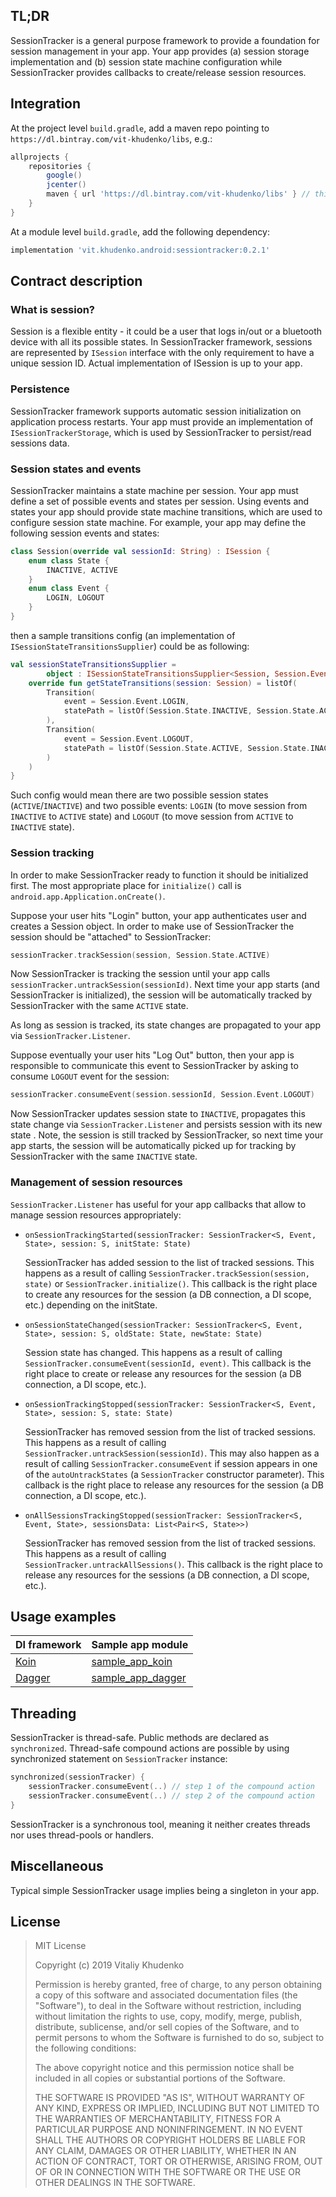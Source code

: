 ## TL;DR

SessionTracker is a general purpose framework to provide a foundation for session management in your app.
Your app provides (a) session storage implementation and (b) session state machine configuration while SessionTracker
provides callbacks to create/release session resources.

## Integration

At the project level `build.gradle`, add a maven repo pointing to `https://dl.bintray.com/vit-khudenko/libs`, e.g.:

```groovy
allprojects {
    repositories {
        google()
        jcenter()
        maven { url 'https://dl.bintray.com/vit-khudenko/libs' } // this is it
    }
}
```

At a module level `build.gradle`, add the following dependency:

```groovy
implementation 'vit.khudenko.android:sessiontracker:0.2.1'
```

## Contract description

### What is session?
Session is a flexible entity - it could be a user that logs in/out or a bluetooth device with all its possible
states. In SessionTracker framework, sessions are represented by `ISession` interface with the only
requirement to have a unique session ID. Actual implementation of ISession is up to your app.

### Persistence

SessionTracker framework supports automatic session initialization on application process restarts. Your
app must provide an implementation of `ISessionTrackerStorage`, which is used by
SessionTracker to persist/read sessions data.

### Session states and events

SessionTracker maintains a state machine per session. Your app must define a set of possible events and
states per session. Using events and states your app should provide state machine transitions, which are
used to configure session state machine. For example, your app may define the following session events and states:

```kotlin
class Session(override val sessionId: String) : ISession {
    enum class State {
        INACTIVE, ACTIVE
    }
    enum class Event {
        LOGIN, LOGOUT
    }
}
```

then a sample transitions config (an implementation of `ISessionStateTransitionsSupplier`) could be as following:

```kotlin
val sessionStateTransitionsSupplier =
        object : ISessionStateTransitionsSupplier<Session, Session.Event, Session.State> {
    override fun getStateTransitions(session: Session) = listOf(
        Transition(
            event = Session.Event.LOGIN,
            statePath = listOf(Session.State.INACTIVE, Session.State.ACTIVE)
        ),
        Transition(
            event = Session.Event.LOGOUT,
            statePath = listOf(Session.State.ACTIVE, Session.State.INACTIVE)
        )
    )
}
```

Such config would mean there are two possible session states (`ACTIVE`/`INACTIVE`) and two possible events: `LOGIN`
(to move session from `INACTIVE` to `ACTIVE` state) and `LOGOUT` (to move session from `ACTIVE` to `INACTIVE` state).

### Session tracking

In order to make SessionTracker ready to function it should be initialized first. The most appropriate place for
`initialize()` call is `android.app.Application.onCreate()`.

Suppose your user hits "Login" button, your app authenticates user and creates a Session object. In order to make
use of SessionTracker the session should be "attached" to SessionTracker:

```kotlin
sessionTracker.trackSession(session, Session.State.ACTIVE)
```

Now SessionTracker is tracking the session until your app calls `sessionTracker.untrackSession(sessionId)`.
Next time your app starts (and SessionTracker is initialized), the session will be automatically tracked by
SessionTracker with the same `ACTIVE` state.

As long as session is tracked, its state changes are propagated to your app via `SessionTracker.Listener`.

Suppose eventually your user hits "Log Out" button, then your app is responsible to communicate this event
to SessionTracker by asking to consume `LOGOUT` event for the session:

```kotlin
sessionTracker.consumeEvent(session.sessionId, Session.Event.LOGOUT)
```

Now SessionTracker updates session state to `INACTIVE`, propagates this state change via
`SessionTracker.Listener` and persists session with its new state . Note, the session is still tracked 
by SessionTracker, so next time your app starts, the session will be automatically picked up for
tracking by SessionTracker with the same `INACTIVE` state.

### Management of session resources

`SessionTracker.Listener` has useful for your app callbacks that allow to manage session resources appropriately:

- `onSessionTrackingStarted(sessionTracker: SessionTracker<S, Event, State>, session: S, initState: State)`

    SessionTracker has added session to the list of tracked sessions.
    This happens as a result of calling `SessionTracker.trackSession(session, state)` or `SessionTracker.initialize()`.
    This callback is the right place to create any resources for the session (a DB connection, a DI scope, etc.)
    depending on the initState.

- `onSessionStateChanged(sessionTracker: SessionTracker<S, Event, State>, session: S, oldState: State, newState: State)`

    Session state has changed.
    This happens as a result of calling `SessionTracker.consumeEvent(sessionId, event)`.
    This callback is the right place to create or release any resources for the session (a DB connection,
    a DI scope, etc.).

- `onSessionTrackingStopped(sessionTracker: SessionTracker<S, Event, State>, session: S, state: State)`

    SessionTracker has removed session from the list of tracked sessions. This happens as a result
    of calling `SessionTracker.untrackSession(sessionId)`.
    This may also happen as a result of calling `SessionTracker.consumeEvent` if session appears in one of 
    the `autoUntrackStates` (a `SessionTracker` constructor parameter).
    This callback is the right place to release any resources for the session (a DB connection, a DI scope, etc.).

- `onAllSessionsTrackingStopped(sessionTracker: SessionTracker<S, Event, State>, sessionsData: List<Pair<S, State>>)`

    SessionTracker has removed session from the list of tracked sessions. This happens as a result
    of calling `SessionTracker.untrackAllSessions()`.
    This callback is the right place to release any resources for the sessions (a DB connection, a DI scope, etc.).

## Usage examples

| DI framework      | Sample app module                      |
|-------------------|----------------------------------------|
| [Koin][koin]      | [sample_app_koin][sample_app_koin]     |
| [Dagger][dagger]  | [sample_app_dagger][sample_app_dagger] |

## Threading

SessionTracker is thread-safe. Public methods are declared as `synchronized`. Thread-safe compound actions are
possible by using synchronized statement on `SessionTracker` instance:

```kotlin
synchronized(sessionTracker) {
    sessionTracker.consumeEvent(..) // step 1 of the compound action
    sessionTracker.consumeEvent(..) // step 2 of the compound action
}
```

SessionTracker is a synchronous tool, meaning it neither creates threads nor uses thread-pools or handlers.

## Miscellaneous

Typical simple SessionTracker usage implies being a singleton in your app.

## License

> MIT License
> 
> Copyright (c) 2019 Vitaliy Khudenko
> 
> Permission is hereby granted, free of charge, to any person obtaining a copy
> of this software and associated documentation files (the "Software"), to deal
> in the Software without restriction, including without limitation the rights
> to use, copy, modify, merge, publish, distribute, sublicense, and/or sell
> copies of the Software, and to permit persons to whom the Software is
> furnished to do so, subject to the following conditions:
> 
> The above copyright notice and this permission notice shall be included in all
> copies or substantial portions of the Software.
> 
> THE SOFTWARE IS PROVIDED "AS IS", WITHOUT WARRANTY OF ANY KIND, EXPRESS OR
> IMPLIED, INCLUDING BUT NOT LIMITED TO THE WARRANTIES OF MERCHANTABILITY,
> FITNESS FOR A PARTICULAR PURPOSE AND NONINFRINGEMENT. IN NO EVENT SHALL THE
> AUTHORS OR COPYRIGHT HOLDERS BE LIABLE FOR ANY CLAIM, DAMAGES OR OTHER
> LIABILITY, WHETHER IN AN ACTION OF CONTRACT, TORT OR OTHERWISE, ARISING FROM,
> OUT OF OR IN CONNECTION WITH THE SOFTWARE OR THE USE OR OTHER DEALINGS IN THE
> SOFTWARE.

[koin]: https://github.com/InsertKoinIO/koin
[sample_app_koin]: https://github.com/vitkhudenko/session_tracker/tree/master/sample_app_koin
[dagger]: https://github.com/google/dagger
[sample_app_dagger]: https://github.com/vitkhudenko/session_tracker/tree/master/sample_app_dagger
